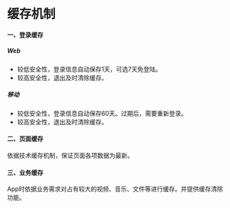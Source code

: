 # 缓存机制

#### 一、登录缓存

##### Web

* 较低安全性，登录信息自动保存1天，可选7天免登陆。
* 较高安全性，退出及时清除缓存。

##### 移动

* 较低安全性，登录信息自动保存60天。过期后，需要重新登录。
* 较高安全性，退出及时清除缓存。

#### 二、页面缓存

依据技术缓存机制，保证页面各项数据为最新。

#### 三、业务缓存

App时依据业务需求对占有较大的视频、音乐、文件等进行缓存。并提供缓存清除功能。



